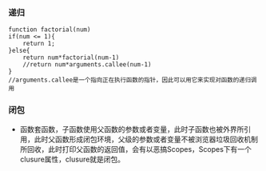 ### 递归
```
function factorial(num)
if(num <= 1){
    return 1;
}else{
    return num*factorial(num-1)
    //return num*arguments.callee(num-1)
}
//arguments.callee是一个指向正在执行函数的指针，因此可以用它来实现对函数的递归调用
```
### 闭包
- 函数套函数，子函数使用父函数的参数或者变量，此时子函数也被外界所引用，此时父函数形成闭包环境，父级的参数或者变量不被浏览器垃圾回收机制所回收，此时打印父函数的返回值，会有以恶搞Scopes，Scopes下有一个clusure属性，clusure就是闭包。